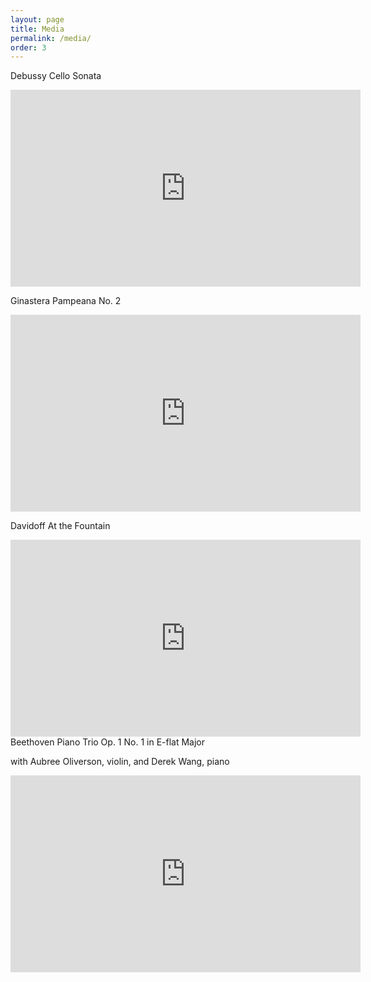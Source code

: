 ```yaml
---
layout: page
title: Media
permalink: /media/
order: 3
---
```


<!-- solo recital Debussy Sonata -->
Debussy Cello Sonata
<iframe width="560" height="315" src="https://www.youtube.com/embed/videoseries?list=PL4ya39_0Kt8zRC60TXKNWZsjIks1WZlQJ" frameborder="0" allowfullscreen></iframe>

<br>

<!-- Ginastera Pampeana -->
Ginastera Pampeana No. 2
<iframe width="560" height="315" src="https://www.youtube.com/embed/GvR2FhR3gm0" frameborder="0" allowfullscreen></iframe>

<br>

<!-- Davidoff At the Fountain -->
Davidoff At the Fountain
<iframe width="560" height="315" src="https://www.youtube.com/embed/dLXEPV0NlA8" frameborder="0" allowfullscreen></iframe>

<br>

<!-- Aspen 2016 Beethoven Piano Trio Op. 1 No. 1 -->
<p style="margin: 0px;">Beethoven Piano Trio Op. 1 No. 1 in E-flat Major</p>
<p>with Aubree Oliverson, violin, and Derek Wang, piano</p>
<iframe width="560" height="315" src="https://www.youtube.com/embed/fAGqyzMs0DM" frameborder="0" allowfullscreen></iframe>

